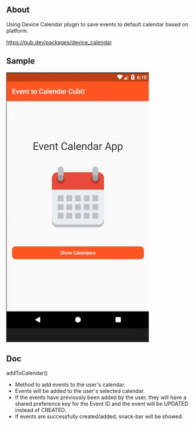 ## About

Using Device Calendar plugin to save events to default calendar based on platform.

https://pub.dev/packages/device_calendar

## Sample
![](device_calendar_gif.gif)

## Doc
addToCalendar() 
 
- Method to add events to the user's calendar.
- Events will be added to the user's selected calendar.
- If the events have previously been added by the user, they will have a shared preference key for the Event ID and the event will be UPDATED instead of CREATED.
- If events are successfully created/added, snack-bar will be showed.
